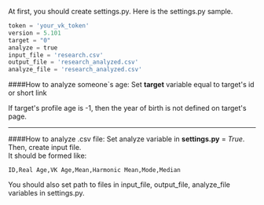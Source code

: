At first, you should create settings.py.
Here is the settings.py sample.
```python
token = 'your_vk_token'
version = 5.101
target = "0"
analyze = true
input_file = 'research.csv'
output_file = 'research_analyzed.csv'
analyze_file = 'research_analyzed.csv'
```

####How to analyze someone`s age:
Set **target** variable equal to target's id or short link

If target's profile age is -1, then the year of birth is not defined on target's page.
<hr>

####How to analyze .csv file:
Set analyze variable in **settings.py** = *True*. Then, create input file.  
It should be formed like: 
```csv
ID,Real Age,VK Age,Mean,Harmonic Mean,Mode,Median
``` 

You should also set path to files in input_file, output_file, analyze_file variables in settings.py.

